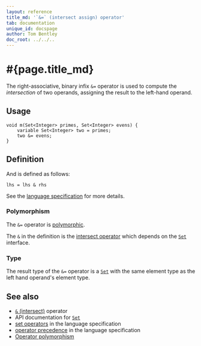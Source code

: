 ```yaml
---
layout: reference
title_md: '`&=` (intersect assign) operator'
tab: documentation
unique_id: docspage
author: Tom Bentley
doc_root: ../../..
---
```


# #{page.title_md}

The right-associative, binary infix `&=` operator is used to compute the 
*intersection* of two operands, assigning the result to the left-hand 
operand.

## Usage 

<!-- check:none -->
<!-- try: -->
    void m(Set<Integer> primes, Set<Integer> evens) {
        variable Set<Integer> two = primes;
        two &= evens;
    }

## Definition

And is defined as follows:

<!-- check:none -->
<!-- try: -->
    lhs = lhs & rhs

See the [language specification](#{site.urls.spec_current}#sets) for 
more details.

### Polymorphism

The `&=` operator is [polymorphic](#{page.doc_root}/reference/operator/operator-polymorphism). 

The `&` in the definition is the [intersect operator](../intersect) which 
depends on the [`Set`](#{site.urls.apidoc_current}/Set.type.html) interface.

### Type

The result type of the `&=` operator is a [`Set`](#{site.urls.apidoc_current}/Set.type.html) with the same element type as 
the left hand operand's element type.

## See also

* [`&` (intersect)](../intersect) operator
* API documentation for [`Set`](#{site.urls.apidoc_current}/Set.type.html)
* [set operators](#{site.urls.spec_current}#sets) in the 
  language specification
* [operator precedence](#{site.urls.spec_current}#operatorprecedence) in the 
  language specification
* [Operator polymorphism](#{page.doc_root}/tour/language-module/#operator_polymorphism) 

